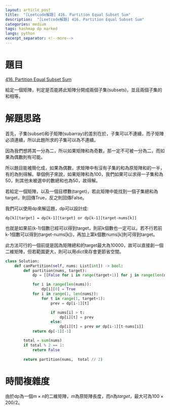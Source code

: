 ```yaml
---
layout: article_post
title:  "[Leetcode解題] 416. Partition Equal Subset Sum"
description:  "[Leetcode解題] 416. Partition Equal Subset Sum"
categories: medium
tags: hashmap dp marked
langs: python
excerpt_separator: <!--more-->
---
```


# 題目

[416. Partition Equal Subset Sum](https://leetcode.com/problems/partition-equal-subset-sum/description/)

給定一個矩陣，判定是否能將此矩陣分開成兩個子集(subsets)，並且兩個子集的和相等。
<!--more-->

# 解題思路

首先，子集(subset)和子矩陣(subarray)的差別在於，子集可以不連續，而子矩陣必須連續，所以此題所求的子集可以為不連續。

因為我們想將其一分為二，所以如果矩陣和為奇數，那一定不可被一分為二，而如果為偶數則有可能。

所以題目能被簡化成，如果為偶數，求矩陣中有沒有子集的和為原矩陣和的一半，有的為則得解。舉個例子來說，如果矩陣和為$100$，我們如果可以求得一子集和為$50$，則其他未被選中的數總和也為$50$，故得解。

若給定一個矩陣，以及一個目標數(target)，若此矩陣中能找到一個子集總和為target，則回傳True，反之則回傳False。

我們可以使用dp來解這題，dp可以設計成:

`dp[k][target] = dp[k-1][target] or dp[k-1][target-nums[k]]`

也就是如果前(k-1)個數已經可以得到target，則前k個數也一定可以，若不行若前k-1個數可以得到(target-nums[k])，再加上第k個數nums[k]則可得到target。

此方法可行的一個前提是因為矩陣總和的target最大為$10000$，故可以直接創一個二維矩陣，但若範圍更大，則可以用$dict$來存會更節省空間。


```python
class Solution:
    def canPartition(self, nums: List[int]) -> bool:
        def partition(nums, target):
            dp = [[False for i in range(target+1)] for j in range(len(nums))]

            for i in range(len(nums)):
                dp[i][0] = True
            for i in range(1, len(nums)):
                for t in range(1, target+1):
                    prev = dp[i-1][t]

                    if nums[i] > t:
                        dp[i][t] = prev
                    else:
                        dp[i][t] = prev or dp[i-1][t-nums[i]]
            return dp[-1][-1]

        total = sum(nums)
        if total % 2 == 1:
            return False
        
        return partition(nums,  total // 2)
```

# 時間複雜度

由於dp為一個$m \times n$的二維矩陣，$m$為原矩陣長度，而$n$為$target$，最大可為$100 \times 200 / 2$。